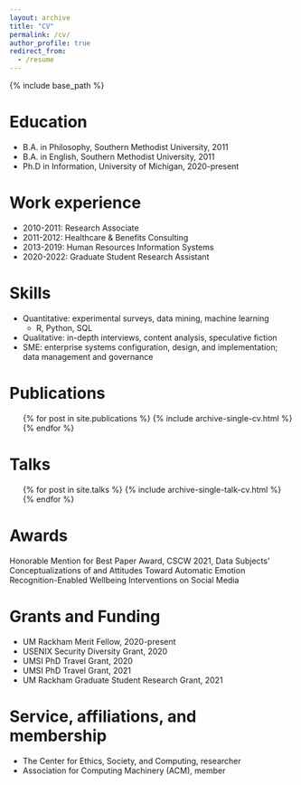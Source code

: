 ```yaml
---
layout: archive
title: "CV"
permalink: /cv/
author_profile: true
redirect_from:
  - /resume
---
```


{% include base_path %}

Education
======
* B.A. in Philosophy, Southern Methodist University, 2011
* B.A. in English, Southern Methodist University, 2011
* Ph.D in Information, University of Michigan, 2020-present

Work experience
======
* 2010-2011: Research Associate
* 2011-2012: Healthcare & Benefits Consulting
* 2013-2019: Human Resources Information Systems
* 2020-2022: Graduate Student Research Assistant

Skills
======
* Quantitative: experimental surveys, data mining, machine learning
  * R, Python, SQL    
* Qualitative: in-depth interviews, content analysis, speculative fiction
* SME: enterprise systems configuration, design, and implementation; data management and governance

Publications
======
  <ul>{% for post in site.publications %}
    {% include archive-single-cv.html %}
  {% endfor %}</ul>
  
Talks
======
  <ul>{% for post in site.talks %}
    {% include archive-single-talk-cv.html %}
  {% endfor %}</ul>

Awards
======
Honorable Mention for Best Paper Award, CSCW 2021, Data Subjects’ Conceptualizations of and Attitudes Toward Automatic Emotion Recognition-Enabled Wellbeing Interventions on Social Media

Grants and Funding
======
* UM Rackham Merit Fellow, 2020-present
* USENIX Security Diversity Grant, 2020
* UMSI PhD Travel Grant, 2020
* UMSI PhD Travel Grant, 2021
* UM Rackham Graduate Student Research Grant, 2021


Service, affiliations, and membership
======
* The Center for Ethics, Society, and Computing, researcher
* Association for Computing Machinery (ACM), member

